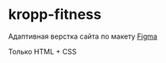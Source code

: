 # kropp-fitness
Адаптивная верстка сайта по макету [Figma](https://www.figma.com/design/m3lT3GF4mUgEBaU3qysyeu/10--Free-Web-UI-designs--Community-?node-id=0-1&p=f&t=gMDubj3ZvE2af82b-0)

Только HTML + CSS